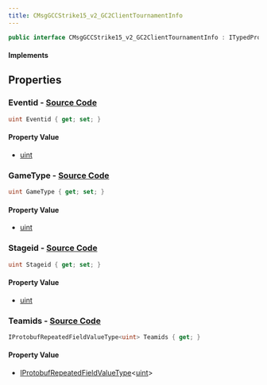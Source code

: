 ```yaml
---
title: CMsgGCCStrike15_v2_GC2ClientTournamentInfo
---
```


```csharp
public interface CMsgGCCStrike15_v2_GC2ClientTournamentInfo : ITypedProtobuf<CMsgGCCStrike15_v2_GC2ClientTournamentInfo>, INativeHandle
```

#### Implements

## Properties

### **Eventid** - [Source Code](https://github.com/swiftly-solution/swiftlys2/blob/main/managed/src/SwiftlyS2.Generated/Protobufs/Interfaces/CMsgGCCStrike15_v2_GC2ClientTournamentInfo.cs#L13)

```csharp
uint Eventid { get; set; }
```

#### Property Value

- [uint](https://learn.microsoft.com/dotnet/api/system.uint32)

### **GameType** - [Source Code](https://github.com/swiftly-solution/swiftlys2/blob/main/managed/src/SwiftlyS2.Generated/Protobufs/Interfaces/CMsgGCCStrike15_v2_GC2ClientTournamentInfo.cs#L19)

```csharp
uint GameType { get; set; }
```

#### Property Value

- [uint](https://learn.microsoft.com/dotnet/api/system.uint32)

### **Stageid** - [Source Code](https://github.com/swiftly-solution/swiftlys2/blob/main/managed/src/SwiftlyS2.Generated/Protobufs/Interfaces/CMsgGCCStrike15_v2_GC2ClientTournamentInfo.cs#L16)

```csharp
uint Stageid { get; set; }
```

#### Property Value

- [uint](https://learn.microsoft.com/dotnet/api/system.uint32)

### **Teamids** - [Source Code](https://github.com/swiftly-solution/swiftlys2/blob/main/managed/src/SwiftlyS2.Generated/Protobufs/Interfaces/CMsgGCCStrike15_v2_GC2ClientTournamentInfo.cs#L22)

```csharp
IProtobufRepeatedFieldValueType<uint> Teamids { get; }
```

#### Property Value

- [IProtobufRepeatedFieldValueType](/docs/api/shared/netmessages/iprotobufrepeatedfieldvaluetype-1)<[uint](https://learn.microsoft.com/dotnet/api/system.uint32)>

